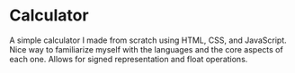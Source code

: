 # Calculator
A simple calculator I made from scratch using HTML, CSS, and JavaScript. Nice way to familiarize myself with the languages and the core aspects of each one. Allows for signed representation and float operations. 
